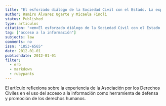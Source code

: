 ```yaml
---
title: "El esforzado diálogo de la Sociedad Civil con el Estado. La experiencia de la ADC en torno al acceso a la información"
author: Ramiro Álvarez Ugarte y Micaela Finoli
status: Published
type: articulos
citation: "<em>El esforzado diálogo de la Sociedad Civil con el Estado. La experiencia de la ADC en torno al acceso a la información</em>, en Cuestión de Derechos, No.2, 1er semestre de 2012 (en coautoría con Micaela Finoli)."
tag: ["acceso a la información"]
subjects: law
comments: no
issn: "1853-6565"
date: 2012-01-01
publishdate: 2012-01-01
filter:
  - erb
  - markdown
  - rubypants
---
```



El artículo reflexiona sobre la experiencia de la Asociación por los Derechos Civiles en el uso del acceso a la información como herramienta de defensa y promoción de los derechos humanos.  
